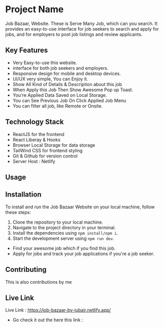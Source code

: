 # Project Name

Job Bazaar, Website.
These is Serve Many Job, which can you search. It provides an easy-to-use interface for job seekers to search and apply for jobs, and for employers to post job listings and review applicants.

## Key Features

- Very Easy-to-use this website.
- interface for both job seekers and employers.
- Responsive design for mobile and desktop devices.
- UI/UX very simple, You can Enjoy it.
- Show All Kind of Details & Description about this job
- When Apply this Job Then Show Awesome Pop up Toast.
- You're Applied Data Saved on Local Storage.
- You can See Previous Job On Click Applied Job Menu
- You can filter all job, like Remote or Onsite.

## Technology Stack

- ReactJS for the frontend
- React Liberay & Hooks
- Browser Local Storage for data storage
- TailWind CSS for frontend styling
- Git & Github for version control
- Server Host : Netlify

## Usage

## Installation

To install and run the Job Bazaar Website on your local machine, follow these steps:

1. Clone the repository to your local machine.
2. Navigate to the project directory in your terminal.
3. Install the dependencies using `npm install/npm i`.
4. Start the development server using `npm run dev`.

- Find your awesome job which if you find this job.
- Apply for jobs and track your job applications if you're a job seeker.

## Contributing

This is also contributions by me

## Live Link

Live Link : https://job-bazaar-by-jubair.netlify.app/

- Go check it out the here this link :
